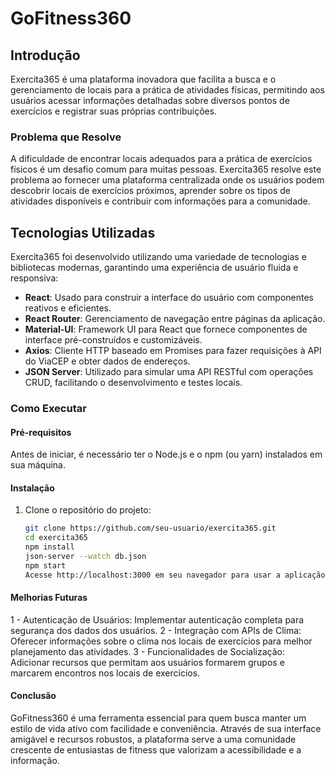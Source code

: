 # GoFitness360

## Introdução
Exercita365 é uma plataforma inovadora que facilita a busca e o gerenciamento de locais para a prática de atividades físicas, permitindo aos usuários acessar informações detalhadas sobre diversos pontos de exercícios e registrar suas próprias contribuições.

### Problema que Resolve
A dificuldade de encontrar locais adequados para a prática de exercícios físicos é um desafio comum para muitas pessoas. Exercita365 resolve este problema ao fornecer uma plataforma centralizada onde os usuários podem descobrir locais de exercícios próximos, aprender sobre os tipos de atividades disponíveis e contribuir com informações para a comunidade.

## Tecnologias Utilizadas
Exercita365 foi desenvolvido utilizando uma variedade de tecnologias e bibliotecas modernas, garantindo uma experiência de usuário fluida e responsiva:

- **React**: Usado para construir a interface do usuário com componentes reativos e eficientes.
- **React Router**: Gerenciamento de navegação entre páginas da aplicação.
- **Material-UI**: Framework UI para React que fornece componentes de interface pré-construídos e customizáveis.
- **Axios**: Cliente HTTP baseado em Promises para fazer requisições à API do ViaCEP e obter dados de endereços.
- **JSON Server**: Utilizado para simular uma API RESTful com operações CRUD, facilitando o desenvolvimento e testes locais.

### Como Executar

#### Pré-requisitos
Antes de iniciar, é necessário ter o Node.js e o npm (ou yarn) instalados em sua máquina.

#### Instalação
1. Clone o repositório do projeto:
   ```bash
   git clone https://github.com/seu-usuario/exercita365.git
   cd exercita365
   npm install
   json-server --watch db.json 
   npm start
   Acesse http://localhost:3000 em seu navegador para usar a aplicação.

#### Melhorias Futuras
1 - Autenticação de Usuários: Implementar autenticação completa para segurança dos dados dos usuários.
2 - Integração com APIs de Clima: Oferecer informações sobre o clima nos locais de exercícios para melhor      planejamento das atividades.
3 - Funcionalidades de Socialização: Adicionar recursos que permitam aos usuários formarem grupos e marcarem encontros nos locais de exercícios.


#### Conclusão
GoFitness360 é uma ferramenta essencial para quem busca manter um estilo de vida ativo com facilidade e conveniência. Através de sua interface amigável e recursos robustos, a plataforma serve a uma comunidade crescente de entusiastas de fitness que valorizam a acessibilidade e a informação.